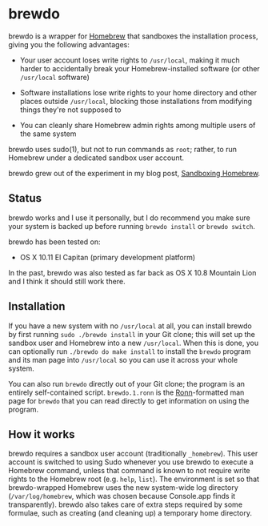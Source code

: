 brewdo
====

brewdo is a wrapper for [Homebrew](http://brew.sh/) that sandboxes the
installation process, giving you the following advantages:

-   Your user account loses write rights to `/usr/local`, making
    it much harder to accidentally break your Homebrew-installed
    software (or other `/usr/local` software)

-   Software installations lose write rights to your home directory
    and other places outside `/usr/local`, blocking those installations
    from modifying things they're not supposed to

-   You can cleanly share Homebrew admin rights among multiple users
    of the same system

brewdo uses sudo(1), but not to run commands as `root`; rather, to
run Homebrew under a dedicated sandbox user account.

brewdo grew out of the experiment in my blog post, [Sandboxing
Homebrew](https://www.zigg.com/2014/sandboxing-homebrew.html).

Status
----

brewdo works and I use it personally, but I do recommend you make
sure your system is backed up before running `brewdo install` or
`brewdo switch`.

brewdo has been tested on:

-   OS X 10.11 El Capitan (primary development platform)

In the past, brewdo was also tested as far back as OS X 10.8 Mountain
Lion and I think it should still work there.

Installation
----

If you have a new system with no `/usr/local` at all, you can install
brewdo by first running `sudo ./brewdo install` in your Git clone; this
will set up the sandbox user and Homebrew into a new `/usr/local`.
When this is done, you can optionally run `./brewdo do make install` to
install the `brewdo` program and its man page into `/usr/local` so you
can use it across your whole system.

You can also run `brewdo` directly out of your Git clone; the program
is an entirely self-contained script. `brewdo.1.ronn` is the
[Ronn](http://rtomayko.github.io/ronn/)-formatted man page for `brewdo`
that you can read directly to get information on using the program.

How it works
----

brewdo requires a sandbox user account (traditionally `_homebrew`).
This user account is switched to using Sudo whenever you use brewdo
to execute a Homebrew command, unless that command is known to not
require write rights to the Homebrew root (e.g. `help`, `list`).
The environment is set so that brewdo-wrapped Homebrew uses the new
system-wide log directory (`/var/log/homebrew`, which was chosen
because Console.app finds it transparently).
brewdo also takes care of extra steps required by some formulae,
such as creating (and cleaning up) a temporary home directory.

